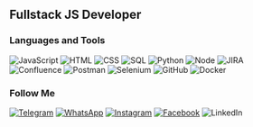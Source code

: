 

## Fullstack JS Developer

### Languages and Tools
![JavaScript](https://img.shields.io/badge/-JavaScript-2B2B2B?style-for-the-badge&logo=javascript)
![HTML](https://img.shields.io/badge/-HTML-2B2B2B?style-for-the-badge&logo=html5)
![CSS](https://img.shields.io/badge/-CSS-2B2B2B?style-for-the-badge&logo=css3&logoColor=2C97CC)
![SQL](https://img.shields.io/badge/-SQL-2B2B2B?style-for-the-badge&logo=mysql)
![Python](https://img.shields.io/badge/-Python-2B2B2B?style-for-the-badge&logo=python)
![Node](https://img.shields.io/badge/-Node-2B2B2B?style-for-the-badge&logo=node)
![JIRA](https://img.shields.io/badge/-JIRA-2B2B2B?style-for-the-badge&logo=jira&logoColor=0757CE)
![Confluence](https://img.shields.io/badge/-Confluence-2B2B2B?style-for-the-badge&logo=confluence&logoColor=1A71E8)
![Postman](https://img.shields.io/badge/-Postman-2B2B2B?style-for-the-badge&logo=Postman)
![Selenium](https://img.shields.io/badge/-Selenium-2B2B2B?style-for-the-badge&logo=selenium)
![GitHub](https://img.shields.io/badge/-GitHub-2B2B2B?style-for-the-badge&logo=github)
![Docker](https://img.shields.io/badge/-Docker-2B2B2B?style-for-the-badge&logo=docker&logoColor=1A71E8)





### Follow Me

[![Telegram](https://img.shields.io/badge/-Telegram-2B2B2B?style-for-the-badge&logo=telegram)](https://t.me/buuuumba)
[![WhatsApp](https://img.shields.io/badge/-WhatsApp-2B2B2B?style-for-the-badge&logo=whatsapp)](https://api.whatsapp.com/send?%20phone=79606947375)
[![Instagram](https://img.shields.io/badge/-Instagram-2B2B2B?style-for-the-badge&logo=instagram)](https://www.instagram.com/noinstaboy)
[![Facebook](https://img.shields.io/badge/-Facebook-2B2B2B?style-for-the-badge&logo=Facebook)](https://www.facebook.com/dmitriy.bukreev.9/)
![LinkedIn](https://img.shields.io/badge/-LinkedIn-2B2B2B?style-for-the-badge&logo=linkedin&logoColor=0C61BF)
